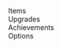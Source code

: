 
<html>
	<head>
		<link type="text/css" rel="stylesheet" href="stylesheet.css"/>
		<title>Incremental Game</title>
	</head>
	<body>
		<div class="Toolbar">Items</div>
		<div class="Toolbar">Upgrades</div>
		<div class="Toolbar">Achievements</div>
		<div class="Toolbar">Options</div>
	</body>
</html>
